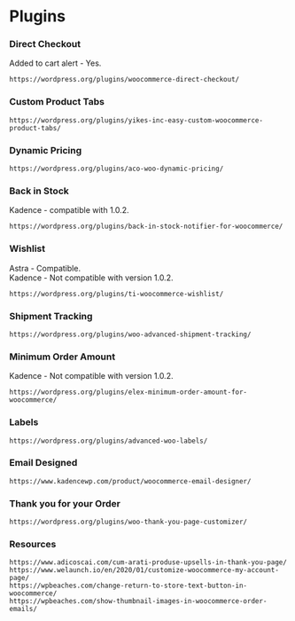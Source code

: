 # Plugins
### Direct Checkout
Added to cart alert - Yes.
```
https://wordpress.org/plugins/woocommerce-direct-checkout/
```
### Custom Product Tabs
```
https://wordpress.org/plugins/yikes-inc-easy-custom-woocommerce-product-tabs/
```

### Dynamic Pricing
```
https://wordpress.org/plugins/aco-woo-dynamic-pricing/
```
### Back in Stock
Kadence - compatible with 1.0.2.
```
https://wordpress.org/plugins/back-in-stock-notifier-for-woocommerce/
```

### Wishlist
Astra - Compatible.<br/>
Kadence - Not compatible with version 1.0.2.
```
https://wordpress.org/plugins/ti-woocommerce-wishlist/
```

### Shipment Tracking
```
https://wordpress.org/plugins/woo-advanced-shipment-tracking/
```

### Minimum Order Amount
Kadence - Not compatible with version 1.0.2.
```
https://wordpress.org/plugins/elex-minimum-order-amount-for-woocommerce/
```
### Labels
```
https://wordpress.org/plugins/advanced-woo-labels/
```
### Email Designed
```
https://www.kadencewp.com/product/woocommerce-email-designer/
```
### Thank you for your Order
```
https://wordpress.org/plugins/woo-thank-you-page-customizer/
```

### Resources
```
https://www.adicoscai.com/cum-arati-produse-upsells-in-thank-you-page/
https://www.welaunch.io/en/2020/01/customize-woocommerce-my-account-page/
https://wpbeaches.com/change-return-to-store-text-button-in-woocommerce/
https://wpbeaches.com/show-thumbnail-images-in-woocommerce-order-emails/
```
